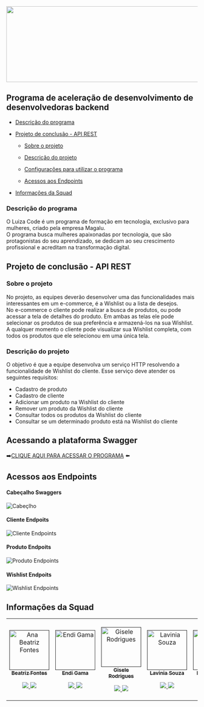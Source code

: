 <img src="https://github.com/giselemanuel/programa-Magalu-backend/blob/main/imagens/cabecalho-programa-magalu.jpeg" data-canonical-src="https://gyazo.com/eb5c5741b6a9a16c692170a41a49c858.png" width="20000" height="200" />

## Programa de aceleração de desenvolvimento de desenvolvedoras backend

+ [Descrição do programa](https://github.com/giselemanuel/teste-readme#descrição-do-programa)  

+ [Projeto de conclusão - API REST](https://github.com/giselemanuel/teste-readme#projeto-de-conclusão-do-programa---api-rest)  

    + [Sobre o projeto](https://github.com/giselemanuel/teste-readme#sobre-o-projeto)  
    + [Descrição do projeto](https://github.com/giselemanuel/teste-readme#descrição-do-projeto)  

    + [Configurações para utilizar o programa](https://github.com/giselemanuel/teste-readme#configurações-para-utilizar-o-programa)  

    + [Acessos aos Endpoints](https://github.com/giselemanuel/teste-readme#acesso-aos-endpoints) 

+ [Informações da Squad](https://github.com/giselemanuel/teste-readme#informações-da-squad)


### Descrição do programa 

O Luiza Code  é um programa de formação em tecnologia, exclusivo para mulheres, criado pela empresa Magalu.  
O programa busca mulheres apaixonadas por tecnologia, 
que são protagonistas do seu aprendizado, se dedicam ao seu crescimento profissional e acreditam na transformação digital. 

## Projeto de conclusão - API REST

### Sobre o projeto 

No projeto, as equipes deverão desenvolver uma das funcionalidades mais interessantes em um e-commerce, é a Wishlist ou a lista de desejos.  
No e-commerce o cliente pode realizar a busca de produtos, ou pode acessar a tela de detalhes do produto.
Em ambas as telas ele pode selecionar os produtos de sua preferência e armazená-los
na sua Wishlist. A qualquer momento o cliente pode visualizar sua Wishlist completa,
com todos os produtos que ele selecionou em uma única tela.

### Descrição do projeto

O objetivo é que a equipe desenvolva um serviço HTTP resolvendo a funcionalidade de
Wishlist do cliente. Esse serviço deve atender os seguintes requisitos:
- Cadastro de produto
- Cadastro de cliente 
- Adicionar um produto na Wishlist do cliente
- Remover um produto da Wishlist do cliente
- Consultar todos os produtos da Wishlist do cliente
- Consultar se um determinado produto está na Wishlist do cliente

## Acessando a plataforma Swagger

:arrow_right:[CLIQUE AQUI PARA ACESSAR O PROGRAMA](https://queens-of-the-solution.herokuapp.com/swagger-ui.html#/) :arrow_left:

## Acessos aos Endpoints

#### Cabeçalho Swaggers  
![Cabeçlho](https://github.com/giselemanuel/teste-readme/blob/main/imagens/cabecalho.PNG)  

#### Cliente Endpoits  
![Cliente Endpoints](https://github.com/giselemanuel/teste-readme/blob/main/imagens/cliente-controller.PNG)  

#### Produto Endpoits  
![Produto Endpoints](https://github.com/giselemanuel/teste-readme/blob/main/imagens/produto-controller.PNG)  

#### Wishlist Endpoits  
![Wishlist Endpoints](https://github.com/giselemanuel/teste-readme/blob/main/imagens/wish-list-controller.PNG)  

## Informações da Squad

<table>
 <td align="center"><br>
        <a href="">
            <img src="https://github.com/giselemanuel/teste-readme/blob/main/imagens/ana-beatriz.JPG" width="105px;" alt="Ana Beatriz Fontes" style="max-width:100%;">
            <br><sub><b>Beatriz Fontes</b></sub><br>
        <p align="center">
            </a>
            <a href="https://github.com/bfontes">
                   <img src="https://img.shields.io/badge/-Github-000?style=flat-square&logo=Github&logoColor=white&link=https://github.com/bfontes">
            </a>
            <a href="https://www.linkedin.com/in/ana-beatriz-fontes-2820611aa/" rel="nofollow">
                 <img src="https://img.shields.io/badge/-LinkedIn-blue?style=flat-square&logo=Linkedin&logoColor=white&link=https://www.linkedin.com/in/ana-beatriz-fontes-2820611aa/">
            </a>
       </p>
</td>
<td align="center"><br>
        <a href="">
            <img src="https://github.com/giselemanuel/teste-readme/blob/main/imagens/endi-gama.JPG" width="105px;" alt="Endi Gama" style="max-width:100%;">
            <br><sub><b>Endi Gama</b></sub><br>
        <p align="center">
            </a>
            <a href="https://github.com/Endigama">
                   <img src="https://img.shields.io/badge/-Github-000?style=flat-square&logo=Github&logoColor=white&link=https://github.com/Endigama">
            </a>
            <a href="https://www.linkedin.com/in/endi-machado-gama-7064716b">
                 <img src="https://img.shields.io/badge/-LinkedIn-blue?style=flat-square&logo=Linkedin&logoColor=white&link=https://www.linkedin.com/in/endi-machado-gama-7064716b">
            </a>
       </p>
</td>
  <td align="center"><br>
        <a href="">
            <img src="https://github.com/giselemanuel/teste-readme/blob/main/imagens/gisele-manuel.JPG" width="105px;" alt="Gisele Rodrigues" style="max-width:100%;">
            <br><sub><b>Gisele Rodrigues</b></sub><br>
        <p align="center">
            </a>
            <a href="https://github.com/giselemanuel">
                   <img src="https://img.shields.io/badge/-Github-000?style=flat-square&logo=Github&logoColor=white&link=https://github.com/giselemanuel">
            </a>
            <a href="https://www.linkedin.com/in/giselemanuelti/" rel="nofollow">
                 <img src="https://img.shields.io/badge/-LinkedIn-blue?style=flat-square&logo=Linkedin&logoColor=white&link=https://github.com/giselemanuel">
            </a>
       </p>
</td>
 <td align="center"><br>
        <a href="">
            <img src="https://github.com/giselemanuel/teste-readme/blob/main/imagens/laviania-souza.jpg" width="105px;" alt="Lavinia Souza"max-width:100%;">
            <br><sub><b>Lavinia Souza</b></sub><br>
        <p align="center">
            </a>
            <a href="https://github.com/laviniasouza">
                   <img src="https://img.shields.io/badge/-Github-000?style=flat-square&logo=Github&logoColor=white&link=https://github.com/laviniasouza">
            </a>
            <a href="https://www.linkedin.com/in/lavinia-souza14/" rel="nofollow">
                 <img src="https://img.shields.io/badge/-LinkedIn-blue?style=flat-square&logo=Linkedin&logoColor=white&link=https://www.linkedin.com/in/lavinia-souza14/">
            </a>
       </p>
</td>

 <td align="center"><br>
        <a href="">
            <img src="https://github.com/giselemanuel/teste-readme/blob/main/imagens/nelismy-barros.JPG" width="105px;" alt="Nelismy Baro" style="max-width:100%;">
            <br><sub><b>Nelismy Baro</b></sub><br>
        <p align="center">
            </a>
            <a href="https://github.com/Tutta07">
                   <img src="https://img.shields.io/badge/-Github-000?style=flat-square&logo=Github&logoColor=white&link=https://github.com/Tutta07">
            </a>
            <a href="https://www.linkedin.com/in/nelismy-bar%C3%B3-1a53a519b/">
                 <img src="https://img.shields.io/badge/-LinkedIn-blue?style=flat-square&logo=Linkedin&logoColor=white&link=https://www.linkedin.com/in/nelismy-bar%C3%B3-1a53a519b/">
            </a>
       </p>
</td>
<td align="center"><br>
        <a href="">
            <img src="https://github.com/giselemanuel/teste-readme/blob/main/imagens/tatiane-costa.JPG" width="105px;" alt="Tatiane Costa" style="max-width:100%;">
            <br><sub><b>Tatiane Costa</b></sub><br>
        <p align="center">
            </a>
            <a href="https://github.com/tatiane-costa">
                   <img src="https://img.shields.io/badge/-Github-000?style=flat-square&logo=Github&logoColor=white&link=https://github.com/tatiane-costa">
            </a>
            <a href="https://www.linkedin.com/in/tatianecostafinanceiro/">
                 <img src="https://img.shields.io/badge/-LinkedIn-blue?style=flat-square&logo=Linkedin&logoColor=white&link=https://www.linkedin.com/in/tatianecostafinanceiro/">
            </a>
       </p>
</td>
</table>